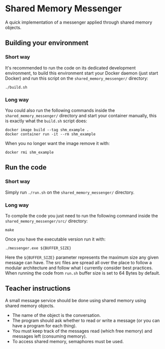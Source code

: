 # Shared Memory Messenger

A quick implementation of a messenger applied through shared memory objects.

## Building your environment

### Short way

It's recommended to run the code on its dedicated development environment, to build this environment start your Docker daemon (just start Docker) and run this script on the `shared_memory_messenger/` directory:

``` Shell
./build.sh
```

### Long way

You could also run the following commands inside the `shared_memory_messenger/` directory and start your container manually, this is exactly what the `build.sh` script does:

``` Shell
docker image build --tag shm_example .
docker container run -it --rm shm_example
```

When you no longer want the image remove it with:

``` Shell
docker rmi shm_example
```

## Run the code

### Short way

Simply run `./run.sh` on the `shared_memory_messenger/` directory.

### Long way

To compile the code you just need to run the following command inside the `shared_memory_messenger/src/` directory:

``` Shell
make
```

Once you have the executable version run it with:

``` Shell
./messenger.exe ${BUFFER_SIZE}
```

Here the `${BUFFER_SIZE}` parameter represents the maximum size any given message can have. The src files are spread all over the place to follow a modular architecture and follow what I currently consider best practices. When running the code from `run.sh` buffer size is set to 64 Bytes by default.

## Teacher instructions

A small message service should be done using shared memory using shared memory objects.

- The name of the object is the conversation.
- The program should ask whether to read or write a message (or you can have a program for each thing).
- You must keep track of the messages read (which free memory) and
messages left (consuming memory).
- To access shared memory, semaphores must be used.